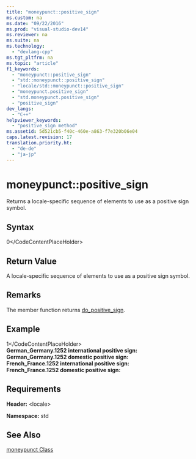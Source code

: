 ```yaml
---
title: "moneypunct::positive_sign"
ms.custom: na
ms.date: "09/22/2016"
ms.prod: "visual-studio-dev14"
ms.reviewer: na
ms.suite: na
ms.technology: 
  - "devlang-cpp"
ms.tgt_pltfrm: na
ms.topic: "article"
f1_keywords: 
  - "moneypunct::positive_sign"
  - "std::moneypunct::positive_sign"
  - "locale/std::moneypunct::positive_sign"
  - "moneypunct.positive_sign"
  - "std.moneypunct.positive_sign"
  - "positive_sign"
dev_langs: 
  - "C++"
helpviewer_keywords: 
  - "positive_sign method"
ms.assetid: 5d521cb5-f40c-460e-a863-f7e320b06e04
caps.latest.revision: 17
translation.priority.ht: 
  - "de-de"
  - "ja-jp"
---
```

# moneypunct::positive_sign
Returns a locale-specific sequence of elements to use as a positive sign symbol.  
  
## Syntax  
  
<CodeContentPlaceHolder>0\</CodeContentPlaceHolder>  
## Return Value  
 A locale-specific sequence of elements to use as a positive sign symbol.  
  
## Remarks  
 The member function returns [do_positive_sign](../vs140/moneypunct--do_positive_sign.md).  
  
## Example  
  
<CodeContentPlaceHolder>1\</CodeContentPlaceHolder>  
 **German_Germany.1252 international positive sign:**  
**German_Germany.1252 domestic positive sign:**  
**French_France.1252 international positive sign:**  
**French_France.1252 domestic positive sign:**   
## Requirements  
 **Header:** \<locale>  
  
 **Namespace:** std  
  
## See Also  
 [moneypunct Class](../vs140/moneypunct-class.md)